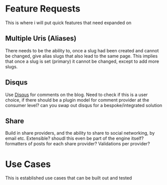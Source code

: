 Feature Requests
================
This is where i will put quick features that need expanded on

Multiple Uris (Aliases)
-----------------------
There needs to be the ability to, once a slug had been created and cannot be changed, give alias slugs 
that also lead to the same page.  This implies that once a slug is set (primary) it cannot be changed, 
except to add more slugs.

Disqus
------
Use [Disqus](https://disqus.com/websites/) for comments on the blog.  Need to check if this is a user choice, if there should be a plugin model for comment provider at the consumer level? can you swap out disqus for a bespoke/integrated solution

Share
-----
Build in share providers, and the ability to share to social networking, by email etc. Extensible? shoudl this even be part of the engine itself? formatters of posts for each share provider? Validations per provider?

Use Cases
=========
This is established use cases that can be built out and tested
